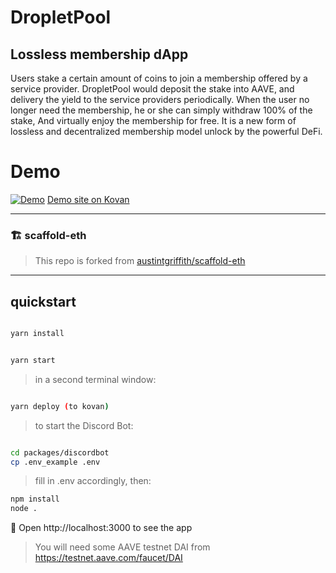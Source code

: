 # DropletPool

## Lossless membership dApp

Users stake a certain amount of coins to join a membership offered by a service provider.
DropletPool would deposit the stake into AAVE, and delivery the yield to the service providers periodically.
When the user no longer need the membership, he or she can simply withdraw 100% of the stake,
And virtually enjoy the membership for free.
It is a new form of lossless and decentralized membership model unlock by the powerful DeFi.

# Demo

[![Demo](https://img.youtube.com/vi/EB5o7A9uX78/0.jpg)](https://youtu.be/EB5o7A9uX78)
[Demo site on Kovan](https://ipfs.io/ipfs/Qmb1fPDD4mTtGV4F59FfhRbV9Vv3yv8wohadApuFk9ZUvJ)

---

### 🏗 scaffold-eth

> This repo is forked from [austintgriffith/scaffold-eth](https://github.com/austintgriffith/scaffold-eth)

---

## quickstart

```bash

yarn install

```

```bash

yarn start

```

> in a second terminal window:

```bash

yarn deploy (to kovan)

```

> to start the Discord Bot:

```bash

cd packages/discordbot
cp .env_example .env
```

> fill in .env accordingly, then:

```bash
npm install
node .

```

📱 Open http://localhost:3000 to see the app

> You will need some AAVE testnet DAI from https://testnet.aave.com/faucet/DAI
